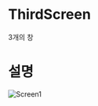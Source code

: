 # ThirdScreen
3개의 창

# 설명
![Screen1](https://user-images.githubusercontent.com/92361061/141889671-b9658184-6e53-4c65-a90b-985325fb63b2.png)
